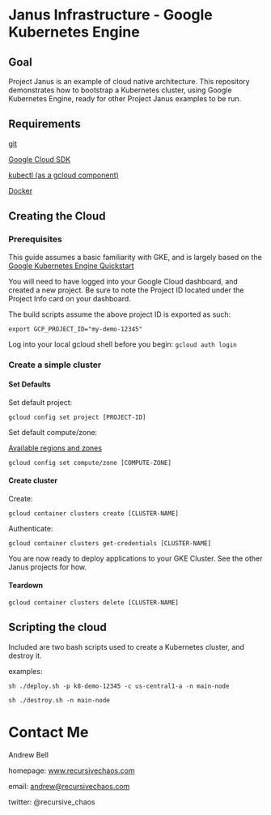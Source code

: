 # Janus Infrastructure - Google Kubernetes Engine

## Goal

Project Janus is an example of cloud native architecture. This repository demonstrates how to bootstrap a Kubernetes cluster, using Google Kubernetes Engine, ready for other Project Janus examples to be run.

## Requirements

[git](https://git-scm.com/downloads)

[Google Cloud SDK](https://cloud.google.com/sdk/)

[kubectl (as a gcloud component)](https://kubernetes.io/docs/tasks/tools/install-kubectl/#download-as-part-of-the-google-cloud-sdk)

[Docker](https://docs.docker.com/installation/)

## Creating the Cloud

### Prerequisites

This guide assumes a basic familiarity with GKE, and is largely based on the [Google Kubernetes Engine Quickstart](https://cloud.google.com/kubernetes-engine/docs/quickstart)

You will need to have logged into your Google Cloud dashboard, and created a new project. Be sure to note the Project ID located under the Project Info card on your dashboard.

The build scripts assume the above project ID is exported as such:

`export GCP_PROJECT_ID="my-demo-12345"`

Log into your local gcloud shell before you begin: `gcloud auth login`

### Create a simple cluster

#### Set Defaults

Set default project:

`gcloud config set project [PROJECT-ID]`

Set default compute/zone:

[Available regions and zones](https://cloud.google.com/compute/docs/regions-zones/)

`gcloud config set compute/zone [COMPUTE-ZONE]`


#### Create cluster

Create:

`gcloud container clusters create [CLUSTER-NAME]`

Authenticate:

`gcloud container clusters get-credentials [CLUSTER-NAME]`

You are now ready to deploy applications to your GKE Cluster. See the other Janus projects for how.

#### Teardown

`gcloud container clusters delete [CLUSTER-NAME]`

## Scripting the cloud

Included are two bash scripts used to create a Kubernetes cluster, and destroy it.

examples:

`sh ./deploy.sh -p k8-demo-12345 -c us-central1-a -n main-node`

`sh ./destroy.sh -n main-node`

# Contact Me

Andrew Bell

homepage: www.recursivechaos.com

email: andrew@recursivechaos.com

twitter: @recursive_chaos
